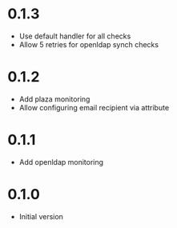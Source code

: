 # 0.1.3

* Use default handler for all checks
* Allow 5 retries for openldap synch checks

# 0.1.2

* Add plaza monitoring
* Allow configuring email recipient via attribute

# 0.1.1

* Add openldap monitoring

# 0.1.0

* Initial version
